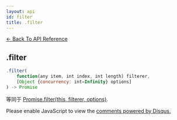 ```yaml
---
layout: api
id: filter
title: .filter
---
```



[← Back To API Reference](/bluebird_cn/docs/api-reference.html)
<div class="api-code-section"><markdown>

## .filter

```js
.filter(
    function(any item, int index, int length) filterer,
    [Object {concurrency: int=Infinity} options]
) -> Promise
```

等同于 [Promise.filter(this, filterer, options)](.).
</markdown></div>

<div id="disqus_thread"></div>
<script type="text/javascript">
    var disqus_title = ".filter";
    var disqus_shortname = "bluebirdjs";
    var disqus_identifier = "disqus-id-filter";
    
    (function() {
        var dsq = document.createElement("script"); dsq.type = "text/javascript"; dsq.async = true;
        dsq.src = "//" + disqus_shortname + ".disqus.com/embed.js";
        (document.getElementsByTagName("head")[0] || document.getElementsByTagName("body")[0]).appendChild(dsq);
    })();
</script>
<noscript>Please enable JavaScript to view the <a href="https://disqus.com/?ref_noscript" rel="nofollow">comments powered by Disqus.</a></noscript>